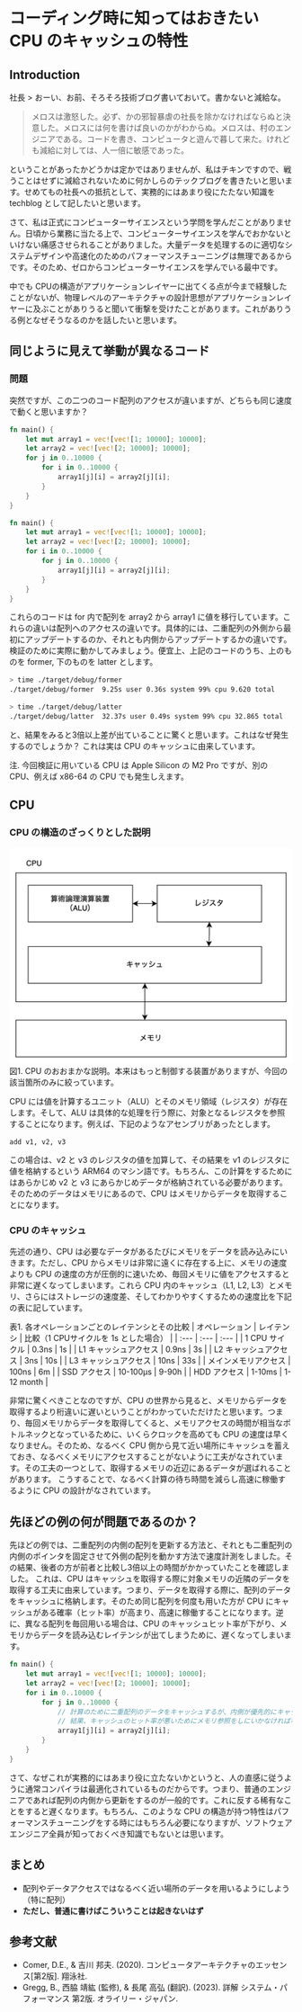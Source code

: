 # コーディング時に知ってはおきたい CPU のキャッシュの特性

## Introduction

社長 > おーい、お前、そろそろ技術ブログ書いておいて。書かないと減給な。


> メロスは激怒した。必ず、かの邪智暴虐の社長を除かなければならぬと決意した。メロスには何を書けば良いのかがわからぬ。メロスは、村のエンジニアである。コードを書き、コンピュータと遊んで暮して来た。けれども減給に対しては、人一倍に敏感であった。


ということがあったかどうかは定かではありませんが、私はチキンですので、戦うことはせずに減給されないために何かしらのテックブログを書きたいと思います。せめてもの社長への抵抗として、実務的にはあまり役にたたない知識を techblog として記したいと思います。

さて、私は正式にコンピューターサイエンスという学問を学んだことがありません。日頃から業務に当たる上で、コンピューターサイエンスを学んでおかないといけない痛感させられることがありました。大量データを処理するのに適切なシステムデザインや高速化のためのパフォーマンスチューニングは無理であるからです。そのため、ゼロからコンピューターサイエンスを学んでいる最中です。

中でも CPUの構造がアプリケーションレイヤーに出てくる点が今まで経験したことがないが、物理レベルのアーキテクチャの設計思想がアプリケーションレイヤーに及ぶことがありうると聞いて衝撃を受けたことがあります。これがありうる例となぜそうなるのかを話したいと思います。

## 同じように見えて挙動が異なるコード

### 問題

突然ですが、この二つのコード配列のアクセスが違いますが、どちらも同じ速度で動くと思いますか？

```rust
fn main() {
    let mut array1 = vec![vec![1; 10000]; 10000];
    let array2 = vec![vec![2; 10000]; 10000];
    for j in 0..10000 {
        for i in 0..10000 {
            array1[j][i] = array2[j][i];
        }
    }
}
```

```rust
fn main() {
    let mut array1 = vec![vec![1; 10000]; 10000];
    let array2 = vec![vec![2; 10000]; 10000];
    for i in 0..10000 {
        for j in 0..10000 {
            array1[j][i] = array2[j][i];
        }
    }
}
```

これらのコードは for 内で配列を array2 から array1 に値を移行しています。これらの違いは配列へのアクセスの違いです。具体的には、二重配列の外側から最初にアップデートするのか、それとも内側からアップデートするかの違いです。検証のために実際に動かしてみましょう。便宜上、上記のコードのうち、上のものを former, 下のものを latter とします。

``` sh
> time ./target/debug/former
./target/debug/former  9.25s user 0.36s system 99% cpu 9.620 total
```


```sh
> time ./target/debug/latter
./target/debug/latter  32.37s user 0.49s system 99% cpu 32.865 total
```

と、結果をみると3倍以上差が出ていることに驚くと思います。これはなぜ発生するのでしょうか？ これは実は CPU のキャッシュに由来しています。

注. 今回検証に用いている CPU は Apple Silicon の M2 Pro ですが、別の CPU、例えば x86-64 の CPU でも発生しえます。

## CPU

### CPU の構造のざっくりとした説明

![cpu.png](cpu.png)
図1. CPU のおおまかな説明。本来はもっと制御する装置がありますが、今回の該当箇所のみに絞っています。

CPU には値を計算するユニット（ALU）とそのメモリ領域（レジスタ）が存在します。そして、ALU は具体的な処理を行う際に、対象となるレジスタを参照することになります。例えば、下記のようなアセンブリがあったとします。

```
add v1, v2, v3
```

この場合は、v2 と v3 のレジスタの値を加算して、その結果を v1 のレジスタに値を格納するという ARM64 のマシン語です。もちろん、この計算をするためにはあらかじめ v2 と v3 にあらかじめデータが格納されている必要があります。そのためのデータはメモリにあるので、CPU はメモリからデータを取得することになります。


### CPU のキャッシュ

先述の通り、CPU は必要なデータがあるたびにメモリをデータを読み込みにいきます。ただし、CPU からメモリは非常に遠くに存在する上に、メモリの速度よりも CPU の速度の方が圧倒的に速いため、毎回メモリに値をアクセスすると非常に遅くなってしまいます。これら CPU 内のキャッシュ（L1, L2, L3）とメモリ、さらにはストレージの速度差、そしてわかりやすくするための速度比を下記の表に記しています。

表1. 各オペレーションごとのレイテンシとその比較
| オペレーション | レイテンシ | 比較（1 CPUサイクルを 1s とした場合） |
| :--- | :--- | :--- |
| 1 CPU サイクル | 0.3ns | 1s |
| L1 キャッシュアクセス | 0.9ns | 3s |
| L2 キャッシュアクセス | 3ns | 10s |
| L3 キャッシュアクセス | 10ns | 33s |
| メインメモリアクセス | 100ns | 6m |
| SSD アクセス | 10-100μs | 9-90h |
| HDD アクセス | 1-10ms | 1-12 month |

非常に驚くべきことなのですが、CPU の世界から見ると、メモリからデータを取得するより桁違いに遅いということがわかっていただけたと思います。つまり、毎回メモリからデータを取得してくると、メモリアクセスの時間が相当なボトルネックとなっているために、いくらクロックを高めても CPU の速度は早くなりません。そのため、なるべく CPU 側から見て近い場所にキャッシュを蓄えておき、なるべくメモリにアクセスすることがないように工夫がなされています。その工夫の一つとして、取得するメモリの近辺にあるデータが選ばれることがあります。
こうすることで、なるべく計算の待ち時間を減らし高速に稼働するように CPU の設計がなされています。





## 先ほどの例の何が問題であるのか？

先ほどの例では、二重配列の内側の配列を更新する方法と、それとも二重配列の内側のポインタを固定させて外側の配列を動かす方法で速度計測をしました。その結果、後者の方が前者と比較し3倍以上の時間がかかっていたことを確認しました。
これは、CPU はキャッシュを取得する際に対象メモリの近隣のデータを取得する工夫に由来しています。つまり、データを取得する際に、配列のデータをキャッシュに格納します。そのため同じ配列を何度も用いた方が CPU にキャッシュがある確率（ヒット率）が高まり、高速に稼働することになります。逆に、異なる配列を毎回用いる場合は、CPU のキャッシュヒット率が下がり、メモリからデータを読み込むレイテンシが出てしまうために、遅くなってしまいます。

```rust
fn main() {
    let mut array1 = vec![vec![1; 10000]; 10000];
    let array2 = vec![vec![2; 10000]; 10000];
    for i in 0..10000 {
        for j in 0..10000 {
            // 計算のために二重配列のデータをキャッシュするが、内側が優先的にキャッシュされる。
            // 結果、キャッシュのヒット率が悪いためにメモリ参照をしにいかなければならないため遅くなる。
            array1[j][i] = array2[j][i];
        }
    }
}
```

さて、なぜこれが実務的にはあまり役に立たないかというと、人の直感に従うように通常コンパイラは最適化されているものだからです。つまり、普通のエンジニアであれば配列の内側から更新をするのが一般的です。これに反する稀有なことをすると遅くなります。もちろん、このような CPU の構造が持つ特性はパフォーマンスチューニングをする時にはもちろん必要になりますが、ソフトウェアエンジニア全員が知っておくべき知識でもないとは思います。

## まとめ

- 配列やデータアクセスではなるべく近い場所のデータを用いるようにしよう（特に配列）
- **ただし、普通に書けばこういうことは起きないはず**


## 参考文献

- Comer, D.E., & 吉川 邦夫. (2020). コンピュータアーキテクチャのエッセンス[第2版]. 翔泳社.
- Gregg, B., 西脇 靖紘 (監修), & 長尾 高弘 (翻訳). (2023). 詳解 システム・パフォーマンス 第2版. オライリー・ジャパン.
